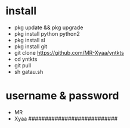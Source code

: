 # install 

- pkg update && pkg upgrade
- pkg install python python2
- pkg install sl
- pkg install git
- git clone https://github.com/MR-Xyaa/yntkts
- cd yntkts
- git pull
- sh gatau.sh
# username & password
- MR
- Xyaa
###########################

